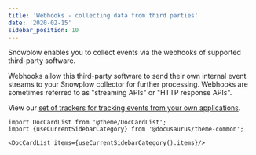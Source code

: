 ```yaml
---
title: 'Webhooks - collecting data from third parties'
date: '2020-02-15'
sidebar_position: 10
---
```


Snowplow enables you to collect events via the webhooks of supported third-party software.

Webhooks allow this third-party software to send their own internal event streams to your Snowplow collector for further processing. Webhooks are sometimes referred to as "streaming APIs" or "HTTP response APIs".

View our [set of trackers for tracking events from your own applications](/docs/collecting-data/collecting-from-own-applications/index.md).

```mdx-code-block
import DocCardList from '@theme/DocCardList';
import {useCurrentSidebarCategory} from '@docusaurus/theme-common';

<DocCardList items={useCurrentSidebarCategory().items}/>
```
